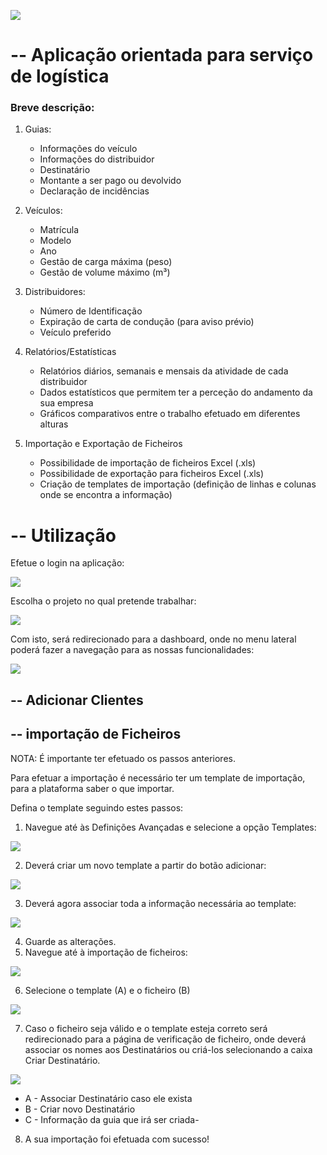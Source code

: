 ![](sonar.png)
# -- Aplicação orientada para serviço de logística

### Breve descrição:
1. Guias:
    - Informações do veículo
    - Informações do distribuidor
    - Destinatário
    - Montante a ser pago ou devolvido
    - Declaração de incidências


2. Veículos:
   - Matrícula
   - Modelo
   - Ano
   - Gestão de carga máxima (peso)
   - Gestão de volume máximo (m³)


3. Distribuidores:
   - Número de Identificação
   - Expiração de carta de condução (para aviso prévio)
   - Veículo preferido


4. Relatórios/Estatísticas
   - Relatórios diários, semanais e mensais da atividade de cada distribuidor
   - Dados estatísticos que permitem ter a perceção do andamento da sua empresa
   - Gráficos comparativos entre o trabalho efetuado em diferentes alturas


5. Importação e Exportação de Ficheiros
   - Possibilidade de importação de ficheiros Excel (.xls)
   - Possibilidade de exportação para ficheiros Excel (.xls)
   - Criação de templates de importação (definição de linhas e colunas onde se encontra a informação)




# --  Utilização

Efetue o login na aplicação:

![](prtscr1.png)

Escolha o projeto no qual pretende trabalhar:

![](prtscr2.png)

Com isto, será redirecionado para a dashboard, onde no menu lateral poderá fazer a navegação para as nossas funcionalidades:

![](prtscr3.png)

## -- Adicionar Clientes



## -- importação de Ficheiros
NOTA: É importante ter efetuado os passos anteriores.

Para efetuar a importação é necessário ter um template de importação, para a plataforma saber o que importar.

Defina o template seguindo estes passos:

1. Navegue até às Definições Avançadas e selecione a opção Templates:

![](prtscr4.png)

2. Deverá criar um novo template a partir do botão adicionar:

![](prtscr5.png)

3. Deverá agora associar toda a informação necessária ao template:

![](prtscr6.png)

4. Guarde as alterações.
5. Navegue até à importação de ficheiros:

![](prtscr7.png)

6. Selecione o template (A) e o ficheiro (B)

![](prtscr8.png)

7. Caso o ficheiro seja válido e o template esteja correto será redirecionado para a página de verificação de ficheiro, onde deverá associar os nomes aos Destinatários ou criá-los selecionando a caixa Criar Destinatário.

![](prtscr9.png)
- A - Associar Destinatário caso ele exista
- B - Criar novo Destinatário
- C - Informação da guia que irá ser criada-

8. A sua importação foi efetuada com sucesso!
